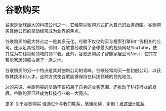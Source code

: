 # 谷歌购买

谷歌是全球最大的科技公司之一，它经常以收购方式扩大自己的业务范围。谷歌购买其他公司的举动经常成为业界的焦点。

谷歌购买的最大特点之一是其多元化。谷歌不仅仅购买与搜索引擎和广告相关的公司，还涉足其他领域。例如，谷歌曾经收购了全球最大的视频网站YouTube，使其成为在线视频领域的领军者。此外，谷歌还购买了智能家居公司Nest，使其在智能家居领域占据了一席之地。

谷歌购买的另一个特点是其对创新公司的青睐。谷歌经常购买一些初创公司，以获取其技术和人才。这种方式使谷歌能够保持在科技领域的领先地位。

总的来说，谷歌购买的举动不仅拓展了自身的业务范围，还推动了科技行业的发展。谷歌购买已经成为科技行业的一大亮点。

更多 关于谷歌购买 请通过✈与我们联系，感谢阅读，谢谢！[点这里✈联系](https://add.k02.cc)